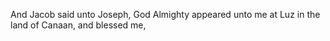 And Jacob said unto Joseph, God Almighty appeared unto me at Luz in the land of Canaan, and blessed me,

